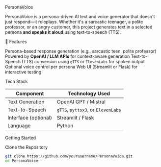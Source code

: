 PersonaVoice

PersonaVoice is a persona-driven AI text and voice generator that doesn't just respond—it roleplays. Whether it's a sarcastic teenager, a polite professor, or an angry customer, this project generates text in a selected persona **and speaks it aloud** using text-to-speech (TTS).  

🎯 Features

Persona-based response generation (e.g., sarcastic teen, polite professor)
Powered by **OpenAI / LLM APIs** for context-aware generation
Text-to-Speech (TTS) conversion using `gTTS` or `ElevenLabs` for spoken output
Optional voice control per persona
Web UI (Streamlit or Flask) for interactive testing


Tech Stack

| Component           | Technology Used      |
|---------------------|----------------------|
| Text Generation     | OpenAI GPT / Mistral |
| Text-to-Speech      | `gTTS`, `pyttsx3`, or `ElevenLabs` |
| Interface (optional)| Streamlit / Flask    |
| Language            | Python               |

Getting Started

Clone the Repository
```bash
git clone https://github.com/yourusername/PersonaVoice.git
cd PersonaVoice
